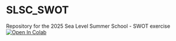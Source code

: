 # SLSC_SWOT
Repository for the 2025 Sea Level Summer School - SWOT exercise
[![Open In Colab](https://colab.research.google.com/assets/colab-badge.svg)](
https://colab.research.google.com/github/carocamargo/swot-exercises/blob/main/SWOT_Notebook.ipynb)

